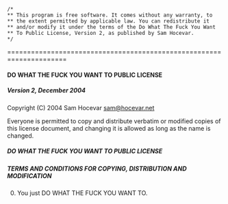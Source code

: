 ```
/*
** This program is free software. It comes without any warranty, to
** the extent permitted by applicable law. You can redistribute it
** and/or modify it under the terms of the Do What The Fuck You Want
** To Public License, Version 2, as published by Sam Hocevar.
*/
```

=====================================================================

#### DO WHAT THE FUCK YOU WANT TO PUBLIC LICENSE
#####                    Version 2, December 2004

Copyright (C) 2004 Sam Hocevar <sam@hocevar.net>

Everyone is permitted to copy and distribute verbatim or modified
copies of this license document, and changing it is allowed as long
as the name is changed.

#####           DO WHAT THE FUCK YOU WANT TO PUBLIC LICENSE
#####  TERMS AND CONDITIONS FOR COPYING, DISTRIBUTION AND MODIFICATION

 0. You just DO WHAT THE FUCK YOU WANT TO.
